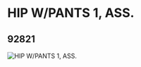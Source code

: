 # HIP W/PANTS 1, ASS.
## 92821
![HIP W/PANTS 1, ASS.](https://lc-www-live-s.legocdn.com/media/bricks/5/2/6023004.jpg)